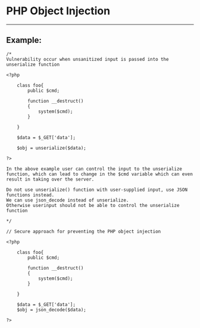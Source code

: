 # PHP Object Injection
-------

## Example:

    
	/*
	Vulnerability occur when unsanitized input is passed into the unserialize function

	<?php

		class foo{
			public $cmd;

			function __destruct()
			{
				system($cmd);
			}

		}

		$data = $_GET['data'];

		$obj = unserialize($data);

	?>

	In the above example user can control the input to the unserialize function, which can lead to change in the $cmd variable which can even result in taking over the server.

	Do not use unserialize() function with user-supplied input, use JSON functions instead.
	We can use json_decode instead of unserialize.
	Otherwise userinput should not be able to control the unserialize function
	
	*/

	// Secure approach for preventing the PHP object injection
	
	<?php

		class foo{
			public $cmd;

			function __destruct()
			{
				system($cmd);
			}

		}

		$data = $_GET['data'];
		$obj = json_decode($data);

	?>	
